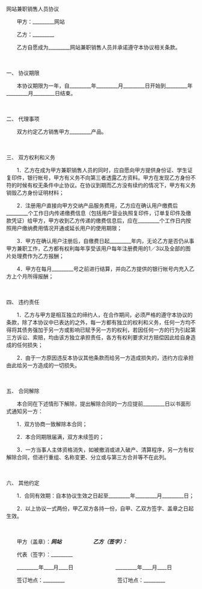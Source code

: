 



网站兼职销售人员协议



 

　　甲方：_________网站　　

　　乙方：_________　　

　　乙方自愿成为_________网站兼职销售人员并承诺遵守本协议相关条款。

　　

一、
协议期限

　　本协议期限为一年，自_________年_________月_________日开始到_________年_________月_________日结束。

　　

二、
代理事项

　　双方约定乙方销售甲方_________产品。

　　

三、
双方权利和义务

　　1．乙方在成为甲方兼职销售人员的同时，应自愿向甲方提供身份证、学生证复印件，银行帐号，甲方有义务不向第三者透露乙方资料。甲方在发现乙方身份不符的时候有权无条件中止协议。在协议到期而乙方没有续约的情况下，甲方有义务销毁乙方身份证明材料；

　　2．注册用户直接向甲方交纳产品服务费用，乙方应在确认用户缴费后_________个工作日内传递缴费信息（包括用户营业执照复印件，订单复印件及缴款凭证）给甲方，甲方收到乙方传递的缴费信息后，应在_________个工作日内按照用户缴纳费用情况开通或延长用户的使用期限；

　　3．甲方在确认用户注册后，自缴费日起_________年内，无论乙方是否仍从事甲方兼职工作，乙方都有权利每年享受该用户每年注册费用的1／3以及全部的图片处理费作为乙方报酬；

　　4．甲方在每月_________号之前进行结算，并向乙方提供的银行帐号内充入乙方上个月所得报酬；

　　

四、
违约责任

　　1．乙方与甲方是相互独立的缔约人，在合作期间，必须严格的遵守本协议的条款，除了本协议中已表达的之外，每一方都有独立的权利和义务，任何一方均不得将其债务强加于另一方或影响已赋予另一方的权利，若因任何一方的行为引起第三方诉讼、索赔，均由该方独立承担责任，各方有权利要求对方赔偿因此给自身造成的任何损失；

　　2．由于一方原因违反本协议其他条款而给另一方造成损失的，违约方应承担由此给另一方造成的一切损失。

　　

五、
合同解除

　　本合同在下述情形下解除，提出解除合同的一方应提前_________日以书面形式通知另一方：

　　1．双方协商一致解除本合同；

　　2．本合同期限届满，双方未续签的；

　　3．一方当事人主体资格消失，如被撤消或进入破产、清算程序，另一方有权解除合同，但进行重组、名称变更、分立或与第三方合并等不在此列。

　　

六、
其他约定

　　1．合同有效期：自本协议生效之日起至_________年_________月_________日；

　　2．以上协议一式两份，甲乙双方各持一份，自甲、乙双方签字、盖章之日起生效。

　　

　　甲方（盖章）：_________网站　　　　　　乙方（签字）：_________　　

　　代表（签字）：_________　　

　　_________年____月____日　　　　　　　　_________年____月____日　　

　　签订地点：_________　　　　　　　　　　签订地点：_________
